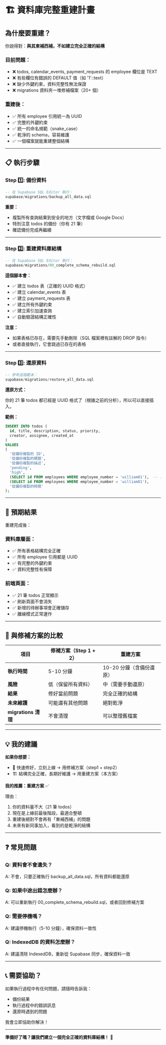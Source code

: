 # 🏗️ 資料庫完整重建計畫

## 為什麼要重建？

你說得對：**與其東補西補，不如建立完全正確的結構**

### 目前問題：

- ❌ todos, calendar_events, payment_requests 的 employee 欄位是 TEXT
- ❌ 有些欄位有錯誤的 DEFAULT 值（如 '1'::text）
- ❌ 缺少外鍵約束，資料完整性無法保證
- ❌ migrations 資料夾一堆修補檔案（20+ 個）

### 重建後：

- ✅ 所有 employee 引用統一為 UUID
- ✅ 完整的外鍵約束
- ✅ 統一的命名規範（snake_case）
- ✅ 乾淨的 schema，容易維護
- ✅ 一個檔案就能重建整個結構

---

## 📋 執行步驟

### Step 1️⃣: 備份資料

```sql
-- 在 Supabase SQL Editor 執行：
supabase/migrations/backup_all_data.sql
```

**重要：**

- 複製所有查詢結果到安全的地方（文字檔或 Google Docs）
- 特別注意 todos 的備份（你有 21 筆）
- 確認備份完成再繼續

---

### Step 2️⃣: 重建資料庫結構

```sql
-- 在 Supabase SQL Editor 執行：
supabase/migrations/00_complete_schema_rebuild.sql
```

**這個腳本會：**

- ✅ 建立 todos 表（正確的 UUID 格式）
- ✅ 建立 calendar_events 表
- ✅ 建立 payment_requests 表
- ✅ 建立所有外鍵約束
- ✅ 建立索引加速查詢
- ✅ 自動驗證結構正確性

**注意：**

- 如果表格已存在，需要先手動刪除（SQL 檔案裡有註解的 DROP 指令）
- 或者直接執行，它會跳過已存在的表格

---

### Step 3️⃣: 還原資料

```sql
-- 參考這個範本：
supabase/migrations/restore_all_data.sql
```

**還原方式：**

你的 21 筆 todos 都已經是 UUID 格式了（根據之前的分析），所以可以直接插入。

**範例：**

```sql
INSERT INTO todos (
  id, title, description, status, priority,
  creator, assignee, created_at
)
VALUES
(
  '從備份複製的 ID',
  '從備份複製的標題',
  '從備份複製的描述',
  'pending',
  'high',
  (SELECT id FROM employees WHERE employee_number = 'william01'),  -- 自動對應 William
  (SELECT id FROM employees WHERE employee_number = 'william01'),
  '從備份複製的時間'
);
```

---

## 🎯 預期結果

重建完成後：

### 資料庫層面：

- ✅ 所有表格結構完全正確
- ✅ 所有 employee 引用都是 UUID
- ✅ 有完整的外鍵約束
- ✅ 資料完整性有保障

### 前端頁面：

- ✅ 21 筆 todos 正常顯示
- ✅ 刷新頁面不會消失
- ✅ 新增的待辦事項會正確儲存
- ✅ 離線模式正常運作

---

## 🔄 與修補方案的比較

| 項目                | 修補方案（Step 1 + 2） | 重建方案                 |
| ------------------- | ---------------------- | ------------------------ |
| **執行時間**        | 5-10 分鐘              | 10-20 分鐘（含備份還原） |
| **風險**            | 低（保留所有資料）     | 中（需要手動還原）       |
| **結果**            | 修好當前問題           | 完全正確的結構           |
| **未來維護**        | 可能還有其他問題       | 絕對乾淨                 |
| **migrations 清理** | 不會清理               | 可以整理舊檔案           |

---

## 💡 我的建議

**如果你想要：**

- 🚀 快速修好，立刻上線 → 用修補方案（step1 + step2）
- 🏗️ 結構完全正確，長期好維護 → 用重建方案（本方案）

**我的推薦：重建方案** ✅

理由：

1. 你的資料量不大（21 筆 todos）
2. 現在是上線前最後階段，最適合整頓
3. 重建後絕對不會再有「東補西補」的問題
4. 未來有新同事加入，看到的是乾淨的結構

---

## ❓ 常見問題

### Q: 資料會不會遺失？

A: 不會，只要正確執行 backup_all_data.sql，所有資料都能還原

### Q: 如果中途出錯怎麼辦？

A: 可以重新執行 00_complete_schema_rebuild.sql，或者回到修補方案

### Q: 需要停機嗎？

A: 建議停機執行（5-10 分鐘），確保資料一致性

### Q: IndexedDB 的資料怎麼辦？

A: 建議清除 IndexedDB，重新從 Supabase 同步，確保資料一致

---

## 📞 需要協助？

如果執行過程中有任何問題，請隨時告訴我：

- 備份結果
- 執行過程中的錯誤訊息
- 還原時遇到的問題

我會立即協助你解決！

---

**準備好了嗎？讓我們建立一個完全正確的資料庫結構！** 🚀
